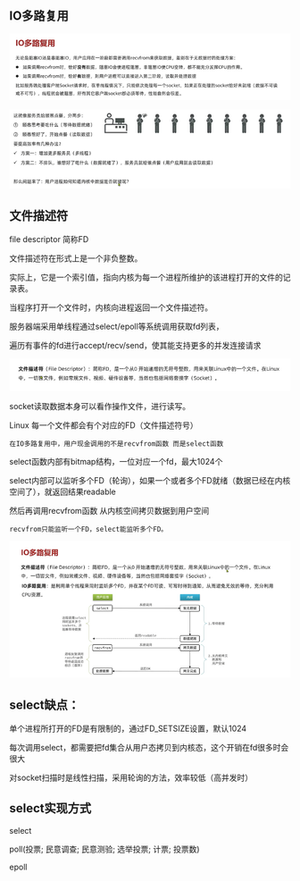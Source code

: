 IO多路复用
---

![img_136.png](img_136.png)

![img_137.png](img_137.png)

文件描述符
---

file descriptor 简称FD

文件描述符在形式上是一个非负整数。

实际上，它是一个索引值，指向内核为每一个进程所维护的该进程打开的文件的记录表。

当程序打开一个文件时，内核向进程返回一个文件描述符。

服务器端采用单线程通过select/epoll等系统调用获取fd列表，

遍历有事件的fd进行accept/recv/send，使其能支持更多的并发连接请求

![img_138.png](img_138.png)


socket读取数据本身可以看作操作文件，进行读写。

Linux 每一个文件都会有个对应的FD（文件描述符号）


    在IO多路复用中，用户现金调用的不是recvfrom函数 而是select函数

select函数内部有bitmap结构，一位对应一个fd，最大1024个

select内部可以监听多个FD（轮询），如果一个或者多个FD就绪（数据已经在内核空间了），就返回结果readable

然后再调用recvfrom函数 从内核空间拷贝数据到用户空间


    recvfrom只能监听一个FD，select能监听多个FD。

![img_139.png](img_139.png)

select缺点：
---

单个进程所打开的FD是有限制的，通过FD_SETSIZE设置，默认1024

每次调用select，都需要把fd集合从用户态拷贝到内核态，这个开销在fd很多时会很大

对socket扫描时是线性扫描，采用轮询的方法，效率较低（高并发时）


select实现方式
---

select 

poll(投票; 民意调查; 民意测验; 选举投票; 计票; 投票数)

epoll
